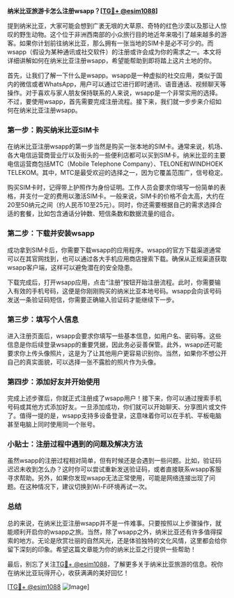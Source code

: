 **纳米比亚旅游卡怎么注册wsapp？[[TG💪+ @esim1088](https://t.me/s/esim1088)]**

提到纳米比亚，大家可能会想到广袤无垠的大草原、奇特的红色沙漠以及那让人惊叹的野生动物。这个位于非洲西南部的小众旅行目的地近年来吸引了越来越多的游客。如果你计划前往纳米比亚，那么拥有一张当地的SIM卡是必不可少的。而wsapp（假设为某种通讯或社交软件）的注册或许会成为你的需求之一。本文将详细讲解如何在纳米比亚注册wsapp，希望能帮助到即将踏上这片土地的你。

首先，让我们了解一下什么是wsapp。wsapp是一种虚拟的社交应用，类似于国内的微信或者WhatsApp，用户可以通过它进行即时通讯、语音通话、视频聊天等操作。对于喜欢与家人朋友保持联系的人来说，wsapp是一个非常实用的选择。不过，要使用wsapp，首先需要完成注册流程。接下来，我们就一步步来介绍如何在纳米比亚注册wsapp。

### 第一步：购买纳米比亚SIM卡

在纳米比亚注册wsapp的第一步当然是购买一张本地的SIM卡。通常来说，机场、各大电信运营商营业厅以及街头的一些便利店都可以买到SIM卡。纳米比亚的主要电信运营商包括MTC（Mobile Telephone Company）、TELONE和WINDHOEK TELEKOM。其中，MTC是最受欢迎的选择之一，因为它覆盖范围广，信号稳定。

购买SIM卡时，记得带上护照作为身份证明。工作人员会要求你填写一份简单的表格，并支付一定的费用以激活SIM卡。一般来说，SIM卡的价格不会太高，大约在20至50纳元之间（约人民币10至25元）。同时，你还需要根据自己的需求选择合适的套餐，比如包含通话分钟数、短信条数和数据流量的组合。

### 第二步：下载并安装wsapp

成功拿到SIM卡后，你需要下载wsapp的应用程序。wsapp的官方下载渠道通常可以在其官网找到，也可以通过各大手机应用商店搜索下载。确保从正规渠道获取wsapp客户端，这样可以避免潜在的安全隐患。

下载完成后，打开wsapp应用，点击“注册”按钮开始注册流程。此时，你需要输入有效的手机号码，这便是你刚刚购买的纳米比亚本地号码。wsapp会向该号码发送一条验证码短信，你需要正确输入验证码才能继续下一步。

### 第三步：填写个人信息

进入注册页面后，wsapp会要求你填写一些基本信息，如用户名、密码等。这些信息是你后续登录wsapp的重要凭据，因此务必妥善保管。此外，wsapp还可能要求你上传头像照片，这是为了让其他用户更容易识别你。当然，如果你不想公开自己的真实面貌，可以选择一张不露脸的照片作为头像。

### 第四步：添加好友并开始使用

完成上述步骤后，你就正式注册成了wsapp用户！接下来，你可以通过搜索手机号码或其他方式添加好友。一旦添加成功，你们就可以开始聊天、分享图片或文件了。值得一提的是，wsapp支持多设备登录，这意味着你可以在手机、平板电脑甚至电脑上同时使用同一个账号。

### 小贴士：注册过程中遇到的问题及解决方法

虽然wsapp的注册过程相对简单，但有时候还是会遇到一些问题。比如，验证码迟迟未收到怎么办？这时你可以尝试重新发送验证码，或者直接联系wsapp客服寻求帮助。另外，如果你发现wsapp无法正常使用，可能是网络连接出现了问题。在这种情况下，建议切换到Wi-Fi环境再试一次。

### 总结

总的来说，在纳米比亚注册wsapp并不是一件难事。只要按照以上步骤操作，就能顺利开启你的wsapp之旅。当然，除了wsapp之外，纳米比亚还有许多值得探索的地方。无论是欣赏壮丽的自然风光，还是体验独特的文化风情，这里都会给你留下深刻的印象。希望这篇文章能为你的纳米比亚之行提供一些帮助！

最后，别忘了关注[TG💪+ @esim1088](https://t.me/s/esim1088)，了解更多关于纳米比亚旅游的信息。祝你在纳米比亚玩得开心，收获满满的美好回忆！

[[TG💪+ @esim1088](https://t.me/s/esim1088) ![Image](https://i.postimg.cc/4NQfJmqS/Snipaste-2025-05-13-00-14-12.png)]